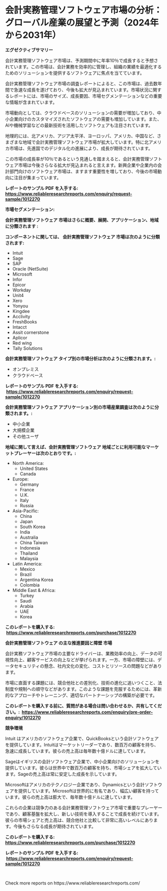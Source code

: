 <p><h1>会計実務管理ソフトウェア市場の分析：グローバル産業の展望と予測（2024年から2031年）</h1></p><p><strong>エグゼクティブサマリー</strong></p>
<p><p>会計実務管理ソフトウェア市場は、予測期間中に年率10％で成長すると予想されています。この市場は、会計業務を効率的に管理し、組織の業績を最適化するためのソリューションを提供するソフトウェアに焦点を当てています。</p><p>会計実務管理ソフトウェア市場の調査レポートによると、この市場は、過去数年間で急速な成長を遂げており、今後も拡大が見込まれています。市場状況に関するレポートには、市場のサイズ、成長要因、市場セグメンテーションなどの重要な情報が含まれています。</p><p>市場動向としては、クラウドベースのソリューションの需要が増加しており、中小企業向けのカスタマイズされたソフトウェアの需要も増加しています。また、AIや機械学習などの最新技術を活用したソフトウェアも注目されています。</p><p>地理的には、北アメリカ、アジア太平洋、ヨーロッパ、アメリカ、中国など、さまざまな地域で会計実務管理ソフトウェア市場が拡大しています。特に北アメリカ市場は、先進国でのデジタル化の進展により、成長が期待されています。</p><p>この市場の成長率が10％であるという見通しを踏まえると、会計実務管理ソフトウェア市場は今後さらなる拡大が見込まれると言えます。新興企業や企業内の会計部門向けのソフトウェア市場は、ますます重要性を増しており、今後の市場動向に注目が集まっています。</p></p>
<p><strong>レポートのサンプル PDF を入手する: <a href="https://www.reliableresearchreports.com/enquiry/request-sample/1012270">https://www.reliableresearchreports.com/enquiry/request-sample/1012270</a></strong></p>
<p><strong>市場セグメンテーション:</strong></p>
<p><strong> 会計実務管理ソフトウェア 市場はさらに概要、展開、アプリケーション、地域に分類されます :</strong></p>
<p><strong>コンポーネントに関しては、 会計実務管理ソフトウェア 市場は次のように分類されます: &nbsp;</strong></p>
<p><ul><li>Intuit</li><li>Sage</li><li>SAP</li><li>Oracle (NetSuite)</li><li>Microsoft</li><li>Infor</li><li>Epicor</li><li>Workday</li><li>Unit4</li><li>Xero</li><li>Yonyou</li><li>Kingdee</li><li>Acclivity</li><li>FreshBooks</li><li>Intacct</li><li>Assit cornerstone</li><li>Aplicor</li><li>Red wing</li><li>Tally Solutions</li></ul></p>
<p><strong> 会計実務管理ソフトウェア タイプ別の市場分析は次のように分類されます。:</strong></p>
<p><ul><li>オンプレミス</li><li>クラウドベース</li></ul></p>
<p><strong>レポートのサンプル PDF を入手する: &nbsp;<a href="https://www.reliableresearchreports.com/enquiry/request-sample/1012270">https://www.reliableresearchreports.com/enquiry/request-sample/1012270</a></strong></p>
<p><strong> 会計実務管理ソフトウェア アプリケーション別の市場産業調査は次のように分類されます。:</strong></p>
<p><ul><li>中小企業</li><li>大規模企業</li><li>その他ユーザ</li></ul></p>
<p><strong>地域に関して言えば、会計実務管理ソフトウェア 地域ごとに利用可能なマーケットプレーヤーは次のとおりです。:</strong></p>
<p><ul>
    <li>
        North America:
        <ul>
            <li>United States</li>
            <li>Canada</li>
        </ul>
    </li>
    <li>
        Europe:
        <ul>
            <li>Germany</li>
            <li>France</li>
            <li>U.K.</li>
            <li>Italy</li>
            <li>Russia</li>
        </ul>
    </li>
    <li>
        Asia-Pacific:
        <ul>
            <li>China</li>
            <li>Japan</li>
            <li>South Korea</li>
            <li>India</li>
            <li>Australia</li>
            <li>China Taiwan</li>
            <li>Indonesia</li>
            <li>Thailand</li>
            <li>Malaysia</li>
        </ul>
    </li>
    <li>
        Latin America:
        <ul>
            <li>Mexico</li>
            <li>Brazil</li>
            <li>Argentina Korea</li>
            <li>Colombia</li>
        </ul>
    </li>
    <li>
        Middle East & Africa:
        <ul>
            <li>Turkey</li>
            <li>Saudi</li>
            <li>Arabia</li>
            <li>UAE</li>
            <li>Korea</li>
        </ul>
    </li>
    </ul></p>
<p><strong>このレポートを購入する: &nbsp;<a href="https://www.reliableresearchreports.com/purchase/1012270">https://www.reliableresearchreports.com/purchase/1012270</a></strong></p>
<p><strong>会計実務管理ソフトウェア の主な推進要因と障壁 市場</strong></p>
<p><p>会計実務ソフトウェア市場の主要なドライバーは、業務効率の向上、データの可視性向上、顧客サービスの向上などが挙げられます。一方、市場の障壁には、データセキュリティの懸念、社内文化の変化、コストとリソースの問題などがあります。</p><p>市場に直面する課題には、競合他社との差別化、技術の進化に追いつくこと、法制度や規制への順守などがあります。このような課題を克服するためには、革新的なアプローチやトレーニング、適切なパートナーシップの構築が必要です。</p></p>
<p><strong>このレポートを購入する前に、質問がある場合は問い合わせるか、共有してください。:&nbsp; <a href="https://www.reliableresearchreports.com/enquiry/pre-order-enquiry/1012270">https://www.reliableresearchreports.com/enquiry/pre-order-enquiry/1012270</a></strong></p>
<p><strong>競争環境</strong></p>
<p><p>Intuit はアメリカのソフトウェア企業で、QuickBooksという会計ソフトウェアを提供しています。Intuitはマーケットリーダーであり、数百万の顧客を持ち、急速に成長しています。彼らの売上高は毎年数十億ドルに達しています。</p><p>Sageはイギリスの会計ソフトウェア企業で、中小企業向けのソリューションを提供しています。彼らは世界中で数百万の顧客を持ち、市場シェアを拡大しています。Sageの売上高は常に安定した成長を示しています。</p><p>Microsoftはアメリカのテクノロジー企業であり、Dynamicsという会計ソフトウェアを提供しています。Microsoftは世界的に有名であり、幅広い顧客を持っています。彼らの売上高は膨大で、毎年数十億ドルに達しています。</p><p>これらの企業は競争力のある会計業務管理ソフトウェア市場で重要なプレーヤーであり、顧客基盤を拡大し、新しい技術を導入することで成長を続けています。彼らの市場シェアと売上高は、競合他社と比較して非常に高いレベルにあります。今後もさらなる成長が期待されています。</p></p>
<p><strong>このレポートを購入する: &nbsp; <a href="https://www.reliableresearchreports.com/purchase/1012270">https://www.reliableresearchreports.com/purchase/1012270</a></strong></p>
<p><strong>レポートのサンプル PDF を入手する: &nbsp;<a href="https://www.reliableresearchreports.com/enquiry/request-sample/1012270">https://www.reliableresearchreports.com/enquiry/request-sample/1012270</a></strong><strong></strong></p>
<p>&nbsp;</p>
<p>Check more reports on https://www.reliableresearchreports.com/</p>